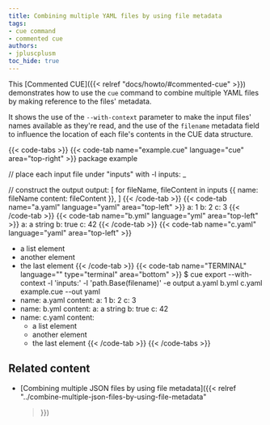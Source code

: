 ```yaml
---
title: Combining multiple YAML files by using file metadata
tags:
- cue command
- commented cue
authors:
- jpluscplusm
toc_hide: true
---
```


This [Commented CUE]({{< relref "docs/howto/#commented-cue" >}}) demonstrates
how to use the `cue` command to combine multiple YAML files by making reference
to the files' metadata.

It shows the use of the `--with-context` parameter to make the input files'
names available as they're read, and the use of the `filename` metadata field
to influence the location of each file's contents in the CUE data structure.

{{< code-tabs >}}
{{< code-tab name="example.cue" language="cue"  area="top-right" >}}
package example

// place each input file under "inputs" with -l
inputs: _

// construct the output
output: [
	for fileName, fileContent in inputs {{
		name:    fileName
		content: fileContent
	}},
]
{{< /code-tab >}}
{{< code-tab name="a.yaml" language="yaml"  area="top-left" >}}
a: 1
b: 2
c: 3
{{< /code-tab >}}
{{< code-tab name="b.yml" language="yml"  area="top-left" >}}
a: a string
b: true
c: 42
{{< /code-tab >}}
{{< code-tab name="c.yaml" language="yaml"  area="top-left" >}}
- a list element
- another element
- the last element
{{< /code-tab >}}
{{< code-tab name="TERMINAL" language="" type="terminal" area="bottom" >}}
$ cue export --with-context -l 'inputs:' -l 'path.Base(filename)' -e output a.yaml b.yml c.yaml example.cue --out yaml
- name: a.yaml
  content:
    a: 1
    b: 2
    c: 3
- name: b.yml
  content:
    a: a string
    b: true
    c: 42
- name: c.yaml
  content:
    - a list element
    - another element
    - the last element
{{< /code-tab >}}
{{< /code-tabs >}}

## Related content

- [Combining multiple JSON files by using file metadata]({{< relref
    "../combine-multiple-json-files-by-using-file-metadata"
  >}})
